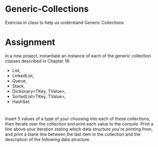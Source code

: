 # Generic-Collections
Exercise in class to help us understand Generic Collections

# Assignment
In a new project, instantiate an instance of each of the generic collection classes described in Chapter 18:

- List<T>,
- LinkedList<T>,
- Queue<T>,
- Stack<T>,
- Dictionary<TKey, TValue>,
- SortedList<TKey, TValue>,
- HashSet<T>.
#
Insert 5 values of a type of your choosing into each of these collections,
then iterate over the collection and print each value to the console. 
Print a line above your iteration stating which data structure you're printing from,
and print a blank line between the last item in the collection and the description of the following data structure.

